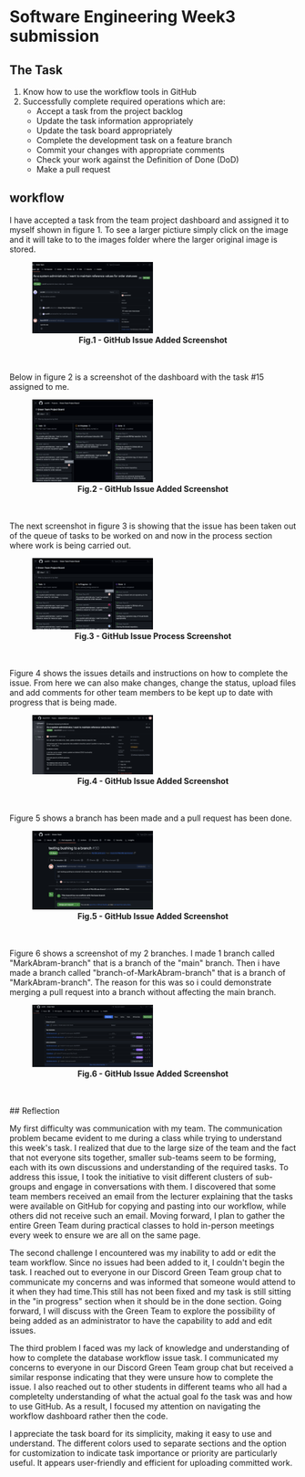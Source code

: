 # Software Engineering Week3 submission


## The Task

1. Know how to use the workflow tools in GitHub
2. Successfully complete required operations which are:
   * Accept a task from the project backlog
   * Update the task information appropriately
   * Update the task board appropriately
   * Complete the development task on a feature branch
   * Commit your changes with appropriate comments
   * Check your work against the Definition of Done (DoD)
   * Make a pull request


## workflow

I have accepted a task from the team project dashboard and assigned it to myself shown in figure 1.
To see a larger pictiure simply click on the image and it will take to to the images folder
where the larger original image is stored.
<figure>
 <img src="https://github.com/Mark070707/Software-Engineering-Portfolio/blob/main/images/Assigning%20an%20issue%20to%20myself.png" width="50%" height="50%">
 <figcaption align="center"><b>Fig.1 - GitHub Issue Added Screenshot</b></figcaption>
</figure>
<br>
<br>
Below in figure 2 is a screenshot of the dashboard with the task #15 assigned to me.
<figure>
 <img src="https://github.com/Mark070707/Software-Engineering-Portfolio/blob/main/images/my%20issue%20%2315%20shown%20on%20the%20project%20board.png" width="50%" height="50%">
 <figcaption align="center"><b>Fig.2 - GitHub Issue Added Screenshot</b></figcaption>
</figure>
<br>
<br>
The next screenshot in figure 3 is showing that the issue has been taken out of the queue of tasks
to be worked on and now in the process section where work is being carried out.
<figure>
 <img src="https://github.com/Mark070707/Software-Engineering-Portfolio/blob/main/images/Issue%20in%20progress.png" width="50%" height="50%">
 <figcaption align="center"><b>Fig.3 - GitHub Issue Process Screenshot</b></figcaption>
</figure>
<br>
<br>
Figure 4 shows the issues details and instructions on how to complete the issue. From here we can also make changes,
change the status, upload files and add comments for other team members to be kept up to date with progress that is being made.
<figure>
 <img src="https://github.com/Mark070707/Software-Engineering-Portfolio/blob/main/images/GitHub%20Issue%20Details%20Screenshot.png" width="50%" height="50%">
 <figcaption align="center"><b>Fig.4 - GitHub Issue Added Screenshot</b></figcaption>
</figure>
<br>
<br>
Figure 5 shows a branch has been made and a pull request has been done.
<figure>
 <img src="https://github.com/Mark070707/Software-Engineering-Portfolio/blob/main/images/Merge%20pull%20request%20to%20the%20branch.png" width="50%" height="50%">
 <figcaption align="center"><b>Fig.5 - GitHub Issue Added Screenshot</b></figcaption>
</figure>
<br>
<br>
Figure 6 shows a screenshot of my 2 branches. I made 1 branch called "MarkAbram-branch" that is a branch of the "main" branch.
Then i have made a branch called "branch-of-MarkAbram-branch" that is a branch of "MarkAbram-branch". The reason for this was so
i could demonstrate merging a pull request into a branch without affecting the main branch.
<figure>
 <img src="https://github.com/Mark070707/Software-Engineering-Portfolio/blob/main/images/Merge%20complete.png" width="50%" height="50%">
 <figcaption align="center"><b>Fig.6     - GitHub Issue Added Screenshot</b></figcaption>
</figure>
<br>
<br>
## Reflection

My first difficulty was communication with my team. The communication problem became evident to me during
a class while trying to understand this week's task. I realized that due to the large size of the team and
the fact that not everyone sits together, smaller sub-teams seem to be forming, each with its own discussions
and understanding of the required tasks. To address this issue, I took the initiative to visit different
clusters of sub-groups and engage in conversations with them. I discovered that some team members received
an email from the lecturer explaining that the tasks were available on GitHub for copying and pasting into
our workflow, while others did not receive such an email. Moving forward, I plan to gather the entire Green
Team during practical classes to hold in-person meetings every week to ensure we are all on the same page.

The second challenge I encountered was my inability to add or edit the team workflow. Since no issues had
been added to it, I couldn't begin the task. I reached out to everyone in our Discord Green Team group chat
to communicate my concerns and was informed that someone would attend to it when they had time.This still has
not been fixed and my task is still sitting in the "in progress" section when it should be in the done section.
Going forward, I will discuss with the Green Team to explore the possibility of being added as an administrator to have the
capability to add and edit issues.

The third problem I faced was my lack of knowledge and understanding of how to complete the database workflow issue task.
I communicated my concerns to everyone in our Discord Green Team group chat but received a similar response
indicating that they were unsure how to complete the issue. I also reached out to other students in different
teams who all had a completelty understanding of what the actual goal fo the task was and how to use GitHub.
As a result, I focused my attention on navigating the workflow dashboard rather then the code.

I appreciate the task board for its simplicity, making it easy to use and understand. The different colors used
to separate sections and the option for customization to indicate task importance or priority are particularly
useful. It appears user-friendly and efficient for uploading committed work.
